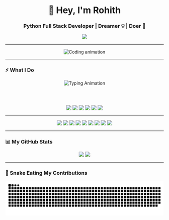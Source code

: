 <h1 align="center">👋 Hey, I'm Rohith</h1>
<h3 align="center">Python Full Stack Developer | Dreamer 💡 | Doer 🚀</h3>

<!-- Typing animation that tells your qualities -->
<p align="center">
  <img src="https://readme-typing-svg.herokuapp.com?font=Fira+Code&size=25&duration=4000&pause=1000&color=00C9A7&center=true&vCenter=true&width=700&lines=💻+I+am+a+Python+Full+Stack+Developer;⚡+I+am+a+Hard+Worker;🧩+I+am+a+Multitasker;👨‍💻+I+am+a+Passionate+Coder;🚀+I+Love+Turning+Ideas+into+Reality" />
</p>

---

<!-- Fun coding GIF -->
<p align="center">
  <img src="https://media.giphy.com/media/qgQUggAC3Pfv687qPC/giphy.gif" width="600" alt="Coding animation"/>
</p>

---

### ⚡ What I Do
<div align="center">

<!-- Typing Animation -->
<img src="https://readme-typing-svg.herokuapp.com?font=Fira+Code&weight=500&size=20&pause=1200&color=36BCF7&center=true&vCenter=true&width=750&lines=🐍+Backend+Development+with+Python+%26+Django;🌐+Building+Full+Stack+Web+Applications;🗄️+Designing+%26+Managing+SQL+Databases;🔥+Hardworking+%26+Always+Learning;🧩+Efficient+Multitasking+%26+Problem+Solving;🎯+Writing+Clean,+Scalable,+Professional+Code" alt="Typing Animation" />

<!-- Professional Tech Badges -->
<br><br>
<p>
  <img src="https://img.shields.io/badge/Python-3776AB?style=for-the-badge&logo=python&logoColor=white" />
  <img src="https://img.shields.io/badge/Django-092E20?style=for-the-badge&logo=django&logoColor=white" />
  <img src="https://img.shields.io/badge/JavaScript-F7DF1E?style=for-the-badge&logo=javascript&logoColor=black" />
  <img src="https://img.shields.io/badge/HTML5-E34F26?style=for-the-badge&logo=html5&logoColor=white" />
  <img src="https://img.shields.io/badge/CSS3-1572B6?style=for-the-badge&logo=css3&logoColor=white" />
  <img src="https://img.shields.io/badge/SQL-336791?style=for-the-badge&logo=postgresql&logoColor=white" />
</p>

</div>




---

<p align="center"> <!-- Animated/Gradient Badges --> <img src="https://img.shields.io/badge/Python-%2314354C.svg?style=for-the-badge&logo=python&logoColor=white&gradient=linear&colorA=3776AB&colorB=6DC6FF" /> <img src="https://img.shields.io/badge/Django-%23092E20.svg?style=for-the-badge&logo=django&logoColor=white&gradient=linear&colorA=092E20&colorB=20B2AA" /> <img src="https://img.shields.io/badge/JavaScript-F7DF1E?style=for-the-badge&logo=javascript&logoColor=black&gradient=linear&colorA=F7DF1E&colorB=FFD700" /> <img src="https://img.shields.io/badge/HTML5-E34F26?style=for-the-badge&logo=html5&logoColor=white&gradient=linear&colorA=E34F26&colorB=FF7F50" /> <img src="https://img.shields.io/badge/CSS3-1572B6?style=for-the-badge&logo=css3&logoColor=white&gradient=linear&colorA=1572B6&colorB=00BFFF" /> <img src="https://img.shields.io/badge/SQL-336791?style=for-the-badge&logo=postgresql&logoColor=white&gradient=linear&colorA=336791&colorB=00CED1" /> <img src="https://img.shields.io/badge/Git-F05032?style=for-the-badge&logo=git&logoColor=white&gradient=linear&colorA=F05032&colorB=FF7F50" /> <img src="https://img.shields.io/badge/GitHub-181717?style=for-the-badge&logo=github&logoColor=white&gradient=linear&colorA=181717&colorB=6E5494" /> <img src="https://img.shields.io/badge/VSCode-007ACC?style=for-the-badge&logo=visual-studio-code&logoColor=white&gradient=linear&colorA=007ACC&colorB=00BFFF" /> </p>

---

### 📊 My GitHub Stats
<p align="center">
  <img src="https://github-readme-stats.vercel.app/api?username=rohithsamuel123&show_icons=true&theme=tokyonight" height="150"/>
  <img src="https://github-readme-streak-stats.herokuapp.com/?user=rohithsamuel123&theme=tokyonight" height="150"/>
</p>

---

### 🐍 Snake Eating My Contributions
<p align="center">
  <img src="https://raw.githubusercontent.com/Platane/snk/output/github-contribution-grid-snake.svg" />
</p>
